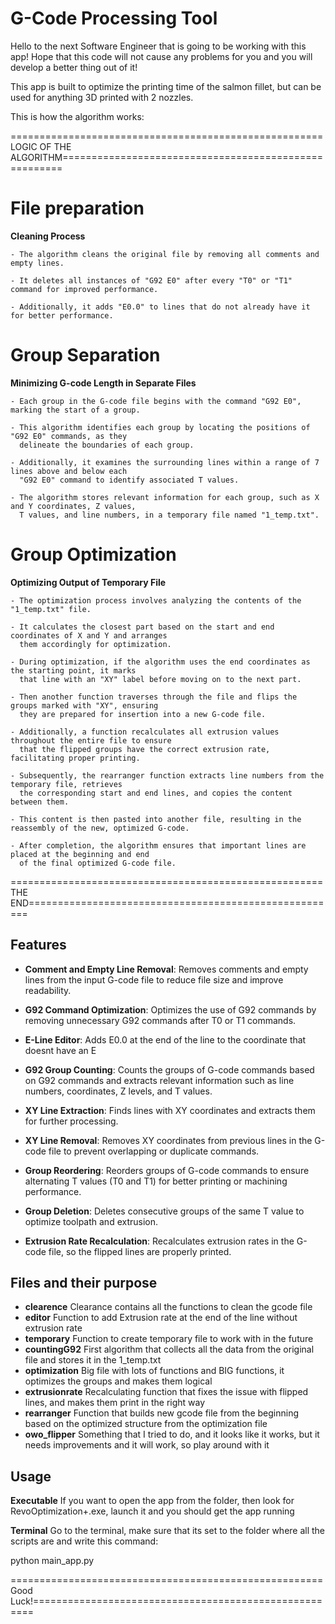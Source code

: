 # G-Code Processing Tool

Hello to the next Software Engineer that is going to be working with this app! 
Hope that this code will not cause any problems for you and you will develop a better thing out of it! 

This app is built to optimize the printing time of the salmon fillet, but can be used for anything 3D printed with 2 nozzles. 

This is how the algorithm works:

======================================================LOGIC OF THE ALGORITHM======================================================

# File preparation

**Cleaning Process**
    
    - The algorithm cleans the original file by removing all comments and empty lines.
    
    - It deletes all instances of "G92 E0" after every "T0" or "T1" command for improved performance.

    - Additionally, it adds "E0.0" to lines that do not already have it for better performance.

# Group Separation

**Minimizing G-code Length in Separate Files**
    
    - Each group in the G-code file begins with the command "G92 E0", marking the start of a group.
    
    - This algorithm identifies each group by locating the positions of "G92 E0" commands, as they 
      delineate the boundaries of each group.
    
    - Additionally, it examines the surrounding lines within a range of 7 lines above and below each 
      "G92 E0" command to identify associated T values.
    
    - The algorithm stores relevant information for each group, such as X and Y coordinates, Z values, 
      T values, and line numbers, in a temporary file named "1_temp.txt".
    

# Group Optimization

**Optimizing Output of Temporary File**
    
    - The optimization process involves analyzing the contents of the "1_temp.txt" file.
    
    - It calculates the closest part based on the start and end coordinates of X and Y and arranges 
      them accordingly for optimization.
    
    - During optimization, if the algorithm uses the end coordinates as the starting point, it marks 
      that line with an "XY" label before moving on to the next part.
    
    - Then another function traverses through the file and flips the groups marked with "XY", ensuring 
      they are prepared for insertion into a new G-code file.
    
    - Additionally, a function recalculates all extrusion values throughout the entire file to ensure 
      that the flipped groups have the correct extrusion rate, facilitating proper printing.
    
    - Subsequently, the rearranger function extracts line numbers from the temporary file, retrieves 
      the corresponding start and end lines, and copies the content between them.
    
    - This content is then pasted into another file, resulting in the reassembly of the new, optimized G-code.
    
    - After completion, the algorithm ensures that important lines are placed at the beginning and end 
      of the final optimized G-code file.
    
======================================================THE END======================================================

## Features

- **Comment and Empty Line Removal**: Removes comments and empty lines from the input G-code file to 
    reduce file size and improve readability.

- **G92 Command Optimization**: Optimizes the use of G92 commands by removing unnecessary G92 commands 
    after T0 or T1 commands.

- **E-Line Editor**: Adds E0.0 at the end of the line to the coordinate that doesnt have an E

- **G92 Group Counting**: Counts the groups of G-code commands based on G92 commands and extracts 
    relevant information such as line numbers, coordinates, Z levels, and T values.

- **XY Line Extraction**: Finds lines with XY coordinates and extracts them for further processing.

- **XY Line Removal**: Removes XY coordinates from previous lines in the G-code file to prevent overlapping 
    or duplicate commands.

- **Group Reordering**: Reorders groups of G-code commands to ensure alternating T values (T0 and T1) 
    for better printing or machining performance.

- **Group Deletion**: Deletes consecutive groups of the same T value to optimize toolpath and extrusion.

- **Extrusion Rate Recalculation**: Recalculates extrusion rates in the G-code file, so the flipped lines 
    are properly printed.


## Files and their purpose

- **clearence**
  Clearance contains all the functions to clean the gcode file
- **editor**
  Function to add Extrusion rate at the end of the line without extrusion rate
- **temporary**
  Function to create temporary file to work with in the future
- **countingG92**
  First algorithm that collects all the data from the original file and stores it in the 1_temp.txt
- **optimization**
  Big file with lots of functions and BIG functions, it optimizes the groups and makes them logical
- **extrusionrate**
  Recalculating function that fixes the issue with flipped lines, and makes them print in the right way
- **rearranger**
  Function that builds new gcode file from the beginning based on the optimized structure from the optimization file
- **owo_flipper**
  Something that I tried to do, and it looks like it works, but it needs improvements and it will work, so play around with it

## Usage

  **Executable**
  If you want to open the app from the folder, then look for RevoOptimization+.exe, launch it and you 
  should get the app running

  **Terminal**
  Go to the terminal, make sure that its set to the folder where all the scripts are and write this command: 
  
  python main_app.py



======================================================Good Luck!======================================================